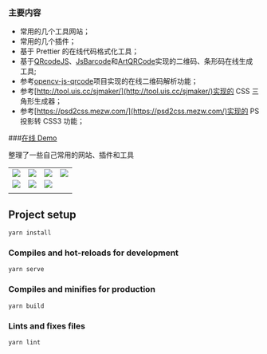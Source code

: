 ### 主要内容

- 常用的几个工具网站；
- 常用的几个插件；
- 基于 Prettier 的在线代码格式化工具；
- 基于[QRcodeJS](https://github.com/davidshimjs/qrcodejs)、[JsBarcode](https://github.com/lindell/JsBarcode)和[ArtQRCode](https://github.com/252860883/ArtQRCode)实现的二维码、条形码在线生成工具;
- 参考[opencv-js-qrcode](https://github.com/leidenglai/opencv-js-qrcode)项目实现的在线二维码解析功能；
- 参考[http://tool.uis.cc/sjmaker/](http://tool.uis.cc/sjmaker/)实现的 CSS 三角形生成器；
- 参考[https://psd2css.mezw.com/](https://psd2css.mezw.com/)实现的 PS 投影转 CSS3 功能；

###[在线 Demo](https://fee-ing.github.io/Fee-notes/#/)

整理了一些自己常用的网站、插件和工具

|||||
|--|--|--|--|
| <img src="https://github.com/Fee-ing/previewImages/blob/master/Fee-notes/1.png"> | <img src="https://github.com/Fee-ing/previewImages/blob/master/Fee-notes/2.png"> | <img src="https://github.com/Fee-ing/previewImages/blob/master/Fee-notes/3.png"> | <img src="https://github.com/Fee-ing/previewImages/blob/master/Fee-notes/4.png"> |
| <img src="https://github.com/Fee-ing/previewImages/blob/master/Fee-notes/5.png"> | <img src="https://github.com/Fee-ing/previewImages/blob/master/Fee-notes/6.png"> | <img src="https://github.com/Fee-ing/previewImages/blob/master/Fee-notes/7.png"> | |
|||||

## Project setup

```
yarn install
```

### Compiles and hot-reloads for development

```
yarn serve
```

### Compiles and minifies for production

```
yarn build
```

### Lints and fixes files

```
yarn lint
```
